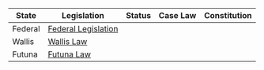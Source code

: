 | State          | Legislation                                                                                         | Status                         | Case Law                  | Constitution               |
|----------------|-----------------------------------------------------------------------------------------------------|--------------------------------|----------------------------|----------------------------|
| Federal        | [Federal Legislation](https://web.lexadin.nl/wlg/legis/nofr/eur/lx_we_fr.htm)                      |                                |                            |                            |
| Wallis         | [Wallis Law](https://web.lexadin.nl/wlg/legis/nofr/eur/lx_we_fr.htm)                               |                                |                            |                            |
| Futuna         | [Futuna Law](https://web.lexadin.nl/wlg/legis/nofr/eur/lx_we_fr.htm)                               |                                |                            |                            |